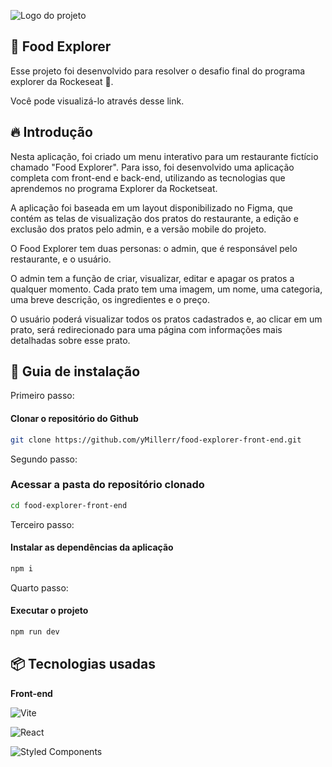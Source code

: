 ![Logo do projeto](https://i.imgur.com/SrADj2o.jpeg)

## 🍔 Food Explorer 
Esse projeto foi desenvolvido para resolver o desafio final do programa explorer da Rockeseat 🚀.

Você pode visualizá-lo através desse <a src="">link</a>.

## 🔥 Introdução

Nesta aplicação, foi criado um menu interativo para um restaurante fictício chamado "Food Explorer". Para isso, foi desenvolvido uma aplicação completa com front-end e back-end, utilizando as tecnologias que aprendemos no programa Explorer da Rocketseat.

A aplicação foi baseada em um layout disponibilizado no <a hrfe="https://www.figma.com/community/file/1196874589259687769">Figma</a>, que contém as telas de visualização dos pratos do restaurante, a edição e exclusão dos pratos pelo admin, e a versão mobile do projeto.

O Food Explorer tem duas personas: o admin, que é responsável pelo restaurante, e o usuário.

O admin tem a função de criar, visualizar, editar e apagar os pratos a qualquer momento. Cada prato tem uma imagem, um nome, uma categoria, uma breve descrição, os ingredientes e o preço.

O usuário poderá visualizar todos os pratos cadastrados e, ao clicar em um prato, será redirecionado para uma página com informações mais detalhadas sobre esse prato.

## 🔨 Guia de instalação

Primeiro passo: 

#### Clonar o repositório do Github

```bash
git clone https://github.com/yMillerr/food-explorer-front-end.git
```

Segundo passo:

### Acessar a pasta do repositório clonado
```bash
cd food-explorer-front-end
```

Terceiro passo: 

#### Instalar as dependências da aplicação


```bash
npm i
```

Quarto passo:

#### Executar o projeto

```bash
npm run dev
```


## 📦 Tecnologias usadas
**Front-end**

![Vite](https://img.shields.io/badge/vite-%23646CFF.svg?style=for-the-badge&logo=vite&logoColor=white)

![React](https://img.shields.io/badge/react-%2320232a.svg?style=for-the-badge&logo=react&logoColor=%2361DAFB)

![Styled Components](https://img.shields.io/badge/styled--components-DB7093?style=for-the-badge&logo=styled-components&logoColor=white)


